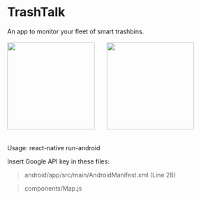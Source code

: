 # TrashTalk

An app to monitor your fleet of smart trashbins. 
<br><br>
<img src="https://user-images.githubusercontent.com/61932721/166980235-cf2a5835-3c5d-4958-aab4-b5908111fb65.png" width="200">&nbsp;&nbsp;&nbsp;&nbsp;&nbsp;&nbsp;
<img src="https://user-images.githubusercontent.com/61932721/166980309-91a5005d-cb1b-419b-88c9-88eaad370942.png" width="200">
<br><br>


Usage: react-native run-android

Insert Google API key in these files:
> android/app/src/main/AndroidManifest.xml (Line 28)


> components/Map.js
